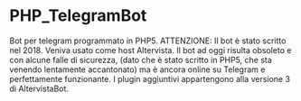 # PHP_TelegramBot
Bot per telegram programmato in PHP5.
ATTENZIONE: Il bot è stato scritto nel 2018. Veniva usato come host Altervista.
Il bot ad oggi risulta obsoleto e con alcune falle di sicurezza, (dato che è stato scritto in PHP5, che sta venendo lentamente accantonato) ma è ancora online su Telegram e perfettamente funzionante.
I plugin aggiuntivi appartengono alla versione 3 di AltervistaBot.

